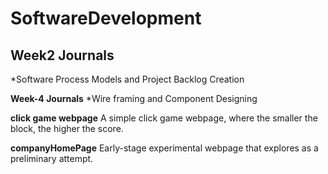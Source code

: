 # SoftwareDevelopment
## Week2 Journals
*Software Process Models and Project Backlog Creation

**Week-4 Journals**
*Wire framing and Component Designing

**click game webpage**
A simple click game webpage, where the smaller the block, the higher the score.

**companyHomePage**
Early-stage experimental webpage that explores as a preliminary attempt.
